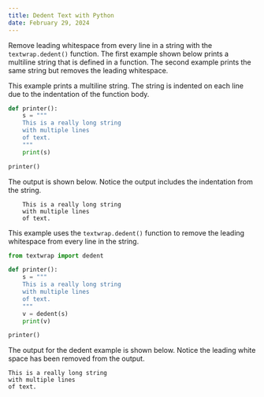 ```yaml
---
title: Dedent Text with Python
date: February 29, 2024
---
```


Remove leading whitespace from every line in a string with the `textwrap.dedent()` function. The first example shown below prints a multiline string that is defined in a function. The second example prints the same string but removes the leading whitespace.

This example prints a multiline string. The string is indented on each line due to the indentation of the function body.

```python
def printer():
    s = """
    This is a really long string
    with multiple lines
    of text.
    """
    print(s)

printer()
```

The output is shown below. Notice the output includes the indentation from the string.

```text
    This is a really long string
    with multiple lines
    of text.
```

This example uses the `textwrap.dedent()` function to remove the leading whitespace from every line in the string.

```python
from textwrap import dedent

def printer():
    s = """
    This is a really long string
    with multiple lines
    of text.
    """
    v = dedent(s)
    print(v)

printer()
```

The output for the dedent example is shown below. Notice the leading white space has been removed from the output.

```text
This is a really long string
with multiple lines
of text.
```
